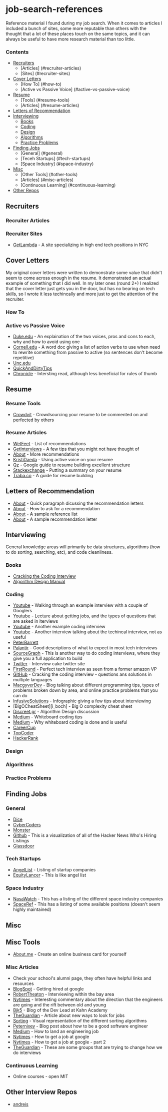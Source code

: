 job-search-references
=====================

Reference material I found during my job search.  When it comes to articles I included a bunch of sites, some more reputable than others with the thought that a lot of these places touch on the same topics, and it can always be useful to have more research material than too little.

### Contents

* [Recruiters](#recruiters)
    * [Articles] (#recruiter-articles)
    * [Sites] (#recruiter-sites)
* [Cover Letters](#cover-letters)
    * [How To] (#how-to)
    * [Active vs Passive Voice] (#active-vs-passive-voice)
* [Resume](#resume)
    * [Tools] (#resume-tools)
    * [Articles] (#resume-articles)
* [Letters of Recommendation](#letters-of-recommendation)
* [Interviewing](#interviewing)
    * [Books](#books)
    * [Coding](#coding)
    * [Design](#design)
    * [Algorithms](#algorithms)
    * [Practice Problems](#practice-problems)
* [Finding Jobs](#finding-jobs)
    * [General] (#general)
    * [Teceh Startups] (#tech-startups)
    * [Space Industry] (#space-industry)
* [Misc](#misc)
    * [Other Tools] (#other-tools)
    * [Articles] (#misc-articles)
    * [Continuous Learning] (#continuous-learning)
* [Other Repos](#other-interview-repos)

## Recruiters

###  Recruiter Articles

[rec_inc]: http://www.inc.com/guides/use-an-executive-search-firm.html
[rec_globe]: http://www.bostonglobe.com/business/2012/12/04/boston-area-tech-recruiters-battle-for-talent/IICvqL32d5ZRINB8Gp0LpJ/story.html
[rec_ici]: http://www.icionline.net/
[rec_oct]: http://www.octanner.com/blog/2013/04/top-10-coolest-companies-to-work-for-in-philadelphia/
[rec_phil]: http://www.philadelphia100.com/
[rec_wealth]: https://blog.wealthfront.com/startup-employee-equity-compensation/
[rec_wealth2]: https://blog.wealthfront.com/hot-mid-size-silicon-valley-companies/
[rec_sfgate]: http://www.sfgate.com/news/slideshow/Fortune-039-s-Best-Bay-Area-Companies-to-Work-For-55357.php
[rec_wired]: http://www.wired.com/business/2012/10/best-san-francisco-tech-companies/

### Recruiter Sites

* [GetLambda][rec_lambda] - A site specializing in high end tech positions in NYC

[rec_lambda]: http://getlambda.com/

## Cover Letters

My original cover letters were written to demonstrate some value that didn't seem to come across enough in the resume.  It demonstrated an actual example of something that I did well.  In my later ones (round 2+) I realized that the cover letter just gets you in the door, but has no bearing on tech skills, so I wrote it less techincally and more just to get the attention of the recruiter.

### How To



### Active vs Passive Voice

* [Duke.edu][cl_duke] - An explaination of the two voices, pros and cons to each, why and how to avoid using one
* [Cornell.edu][cl_cornell] - A word doc giving a list of action verbs to use when need to rewrite something from passive to active (so sentences don't become repetitive)
* [Unc.edu][cl_unc]
* [QuickAndDirtyTips][cl_qad]
* [Chronicle][cl_chron] - Intersting read, although less beneficial for rules of thumb

[cl_duke]: https://cgi.duke.edu/web/sciwriting/index.php?action=passive_voice
[cl_cornell]: https://www.google.com/url?sa=t&rct=j&q=&esrc=s&source=web&cd=2&cad=rja&ved=0CDYQFjAB&url=http%3A%2F%2Fcourses.cit.cornell.edu%2Fengl108%2Fpv_not_your_friend.doc&ei=_gdHUtutHeGi2gWHhICABQ&usg=AFQjCNG52DeyAgz5-Rjv-_WpmSi3atrITQ&sig2=3r4tqEB1QVYOX7gflJWEhw&bvm=bv.53217764,d.b2I
[cl_unc]: https://www.google.com/url?sa=t&rct=j&q=&esrc=s&source=web&cd=1&cad=rja&ved=0CC4QFjAA&url=http%3A%2F%2Fwritingcenter.unc.edu%2Fhandouts%2Fpassive-voice%2F&ei=AwVHUpyyBYyA2QWeo4D4CQ&usg=AFQjCNEdP9ixKOUIVBi2WgZUc5_O2r0aug&sig2=mkYeUQf4z9veRY0RBa3C1Q
[cl_qad]: http://www.quickanddirtytips.com/education/grammar/active-voice-versus-passive-voice?page=all
[cl_chron]: http://chronicle.com/article/50-Years-of-Stupid-Grammar/25497

## Resume

### Resume Tools

* [Crowdvit][r_cv] - Crowdsourcing your resume to be commented on and perfected by others

[r_cv]: https://crowdvit.ae/

### Resume Articles

* [WetFeet][r_wf] - List of recommendations
* [GetInterviews][r_gi] - A few tips that you might not have thought of
* [About][r_about] - More recommendations
* [KristiDaeda][r_kd] - Using active voice on your resume
* [Qz][r_qz] - Google guide to resume building excellent structure
* [Stackexchange][r_se] - Putting a summary on your resume
* [Traba.co][r_guide] - A guide for resume building

[r_wf]: https://www.wetfeet.com/articles/7-tips-to-streamline-your-resume-lingo
[r_gi]: http://www.getinterviews.com/words-that-sabotage-your-resume.html
[r_about]: http://jobsearch.about.com/od/resumes/a/resumproof.htm
[r_kd]: http://www.kristidaeda.com/2009/11/23/improve-your-resume-today-using-active-voice/
[r_qz]: http://qz.com/201088/google-just-revealed-the-incredibly-simple-formula-for-killer-resumes/
[r_se]: http://workplace.stackexchange.com/questions/10477/is-it-a-good-idea-to-put-summary-in-place-of-objective-in-your-resume
[r_guide]: https://www.traba.co/resume_guide

## Letters of Recommendation

* [About][lr_about1] - Quick paragraph dicussing the recommendation letters
* [About][lr_about2] - How to ask for a recommendation
* [About][lr_about3] - A sample reference list
* [About][lr_about4] - A sample recommendation letter

[lr_about1]: http://jobsearch.about.com/b/2013/07/01/professional-references.htm
[lr_about2]: http://jobsearch.about.com/od/referencesrecommendations/a/recommendation.htm
[lr_about3]: http://jobsearch.about.com/od/referenceletters/a/samplelist.htm
[lr_about4]: http://jobsearch.about.com/od/referenceletters/a/refertemplate.htm

## Interviewing

General knowledge areas will primarily be data structures, algorithms (how to do sorting, searching, etc), and code cleanliness.

### Books

* [Cracking the Coding Interview][i_amaz1]
* [Algorithm Design Manual][i_amaz2]

[i_amaz1]: http://www.amazon.com/Cracking-Coding-Interview-Programming-Questions/dp/098478280X/ref=sr_1_1?ie=UTF8&qid=1407722928&sr=8-1&keywords=cracking+the+coding+interview
[i_amaz2]: http://www.amazon.com/Algorithm-Design-Manual-Steven-Skiena/dp/1849967202/ref=sr_1_3?ie=UTF8&qid=1407722961&sr=8-3&keywords=algorithms

### Coding

* [Youtube][i_yt1] - Walking through an example interview with a couple of Googlers
* [Youtube][i_yt2] - Lecture about getting jobs, and the types of questions that are asked in iterviews
* [Youtube][i_yt3] - Another example coding interview
* [Youtube][i_yt4] - Another interview talking about the techincal interview, not as useful
* [PeterBarrett][i_pb]
* [Palantir][i_p] - Good descriptions of what to expect in most tech interviews
* [SourceGraph][i_sg] - This is another way to do coding interviews, where they give you a full application to build
* [Twitter][i_tw] - Interview cake twitter site
* [FirstRound][i_fr] - Perfect tech interview as seen from a former amazon VP
* [GitHub][i_gh] - Cracking the coding interview - questions ans solutions in multiple languages
* [MacgyverDev][i_md] - Blog talking about different programming tips, types of problems broken down by area, and online practice problems that you can do
* [InfusiveSolutions][i_is] - Infographic giving a few tips about interviewing
* [BigOCheatSheet][i_boch] - Big O complexity cheat sheet
* [Discreet.gr][i_dc] - Algorithm Design discussion
* [Medium][i_med] - Whiteboard coding tips
* [Medium][i_med2] - Why whiteboard coding is done and is useful
* [CareerCup][i_cc]
* [TopCoder][i_tc]
* [HackerRank][i_hr]

[i_yt1]: http://www.youtube.com/watch?v=oWbUtlUhwa8&list=PL6D6AB72BF48BEB2E&index=33
[i_yt2]: http://www.youtube.com/watch?v=rEJzOhC5ZtQ&list=PL6D6AB72BF48BEB2E&index=39
[i_yt3]: http://www.youtube.com/watch?v=2cf9xo1S134&list=PL6D6AB72BF48BEB2E&index=34
[i_yt4]: http://www.youtube.com/watch?v=qc1owf2-220&list=PL6D6AB72BF48BEB2E&index=32
[i_pb]: http://www.peterbarrett.ie/10-common-mistakes-made-when-preparing-for-coding-interviews/
[i_p]: http://www.palantir.com/getting-hired/
[i_sg]: https://sourcegraph.com/blog/programming-interview
[i_tw]: https://twitter.com/interviewcake
[i_fr]: http://firstround.com/article/The-anatomy-of-the-perfect-technical-interview-from-a-former-Amazon-VP
[i_gh]: https://github.com/gaylemcd/ctci
[i_md]: http://macgyverdev.blogspot.se/2014/04/become-better-programmer-with.html?m=1&utm_content=buffer2899a&utm_medium=social&utm_source=twitter.com&utm_campaign=buffer
[i_is]: http://www.infusivesolutions.com/blog/bid/103164/Infographic-How-to-Beat-the-Software-Interview
[i_bocs]: http://bigocheatsheet.com/
[i_dc]: http://discrete.gr/complexity/
[i_med]: https://medium.com/tech-talk/4df873dbba2e
[i_med2]: https://medium.com/dima-korolev/whiteboard-and-the-coding-interview-9eddf98bde18
[i_cc]: http://www.careercup.com/
[i_tc]: http://www.topcoder.com/
[i_hr]: https://www.hackerrank.com/

### Design

### Algorithms

### Practice Problems

## Finding Jobs

### General

* [Dice][j_dice]
* [CyberCoders][j_cyber]
* [Monster][j_monster]
* [Github][j_hn] - This is a visualization of all of the Hacker News Who's Hiring Listings
* [Glassdoor][j_glassdoor]

[J_cyber]: http://www.cybercoders.com/
[j_dice]: http://http://www.dice.com/
[j_hn]: http://gaganpreet.github.io/hn-hiring-mapped/src/web/
[j_monster]: http://www.monster.com/
[j_glassdoor]: http://www.glassdoor.com/index.htm

### Tech Startups

* [AngelList][j_angel] - Listing of startup companies
* [EquityLancer][j_eq] - This is like angel list

[j_angel]: https://angel.co/
[j_eq]: http://equitylancer.com/

### Space Industry

* [NasaWatch][j_nasawatch] - This has a listing of the different space industry companies
* [SpaceRef][j_spaceref] - This has a listing of some available positions (doesn't seem highly maintained)

[j_nasawatch]: http://nasawatch.com/
[j_spaceref]: http://spaceref.biz/careers/

## Misc

## Misc Tools

* [About.me][ot_about] - Create an online business card for yourself

[ot_about]: https://about.me/

### Misc Articles

* Check your school's alumni page, they often have helpful links and resources
* [BlogSpot][m_sy] - Getting hired at google
* [RobertTheaton][m_rt] - Interviewing within the bay area
* [Nytimes][m_nyt] - Interesting commentary about the direction that the engineers are going and the rift between old and young
* [Bjk5][m_bjk5] - Blog of the Dev Lead at Kahn Academy
* [TheGuardian][m_guard] - Article about new ways to look for jobs
* [Sorting][m_sort] - Visual representation of the different sorting algorithms
* [Peternixey][m_pet] - Blog post about how to be a good software engineer
* [Medium][m_med] - How to land an engineering job
* [Nytimes][m_nyt2] - How to get a job at google
* [Nytimes][m_nyt3] - How to get a job at google - part 2
* [TheGuardian][m_guard2] - These are some groups that are trying to change how we do interviews

[m_sy]: http://steve-yegge.blogspot.com/2008/03/get-that-job-at-google.html
[m_rt]: http://robertheaton.com/2014/03/07/lessons-from-a-silicon-valley-job-search/
[m_nyt]: http://www.nytimes.com/2014/03/16/magazine/silicon-valleys-youth-problem.html?_r=0
[m_bjk5]: http://bjk5.com/
[m_guard]: http://www.theguardian.com/technology/2014/may/10/job-hunting-big-data-interview-algorithms-employees
[m_sort]: http://sorting.at/
[m_pet]: http://peternixey.com/post/83510597580/how-to-be-a-great-software-developer
[m_med]: https://medium.com/tech-talk/d5f8051afce2
[m_nyt2]: http://www.nytimes.com/2014/02/23/opinion/sunday/friedman-how-to-get-a-job-at-google.html
[m_nyt3]: http://www.nytimes.com/2014/04/20/opinion/sunday/friedman-how-to-get-a-job-at-google-part-2.html?_r=1
[m_guard2]: http://www.theguardian.com/technology/2014/may/10/job-hunting-big-data-interview-algorithms-employees

### Continuous Learning

* Online courses - open MIT

## Other Interview Repos

* [andreis][rep_and]

[rep_and]: https://github.com/andreis/interview
